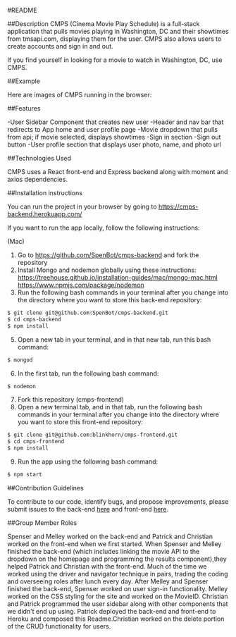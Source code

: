 
#README

##Description
CMPS (Cinema Movie Play Schedule) is a full-stack application that pulls movies
playing in Washington, DC and their showtimes from tmsapi.com, displaying them
for the user. CMPS also allows users to create accounts and sign in and out.

If you find yourself in looking for a movie to watch in Washington, DC, use
CMPS.

##Example

Here are images of CMPS running in the browser:

##Features

-User Sidebar Component that creates new user
-Header and nav bar that redirects to App home and user profile page
-Movie dropdown that pulls from api; if movie selected, displays showtimes
-Sign in section
-Sign out button
-User profile section that displays user photo, name, and photo url

##Technologies Used

CMPS uses a React front-end and Express backend along with moment and axios
dependencies.

##Installation instructions

You can run the project in your browser by going to https://cmps-backend.herokuapp.com/

If you want to run the app locally, follow the following instructions:

(Mac)
1. Go to https://github.com/SpenBot/cmps-backend and fork the repository
2. Install Mongo and nodemon globally using these instructions:
https://treehouse.github.io/installation-guides/mac/mongo-mac.html
https://www.npmjs.com/package/nodemon
4. Run the following bash commands in your terminal after you change into the
directory where you want to store this back-end repository:
  ```bash
  $ git clone git@github.com:SpenBot/cmps-backend.git
  $ cd cmps-backend
  $ npm install
  ```
5. Open a new tab in your terminal, and
 in that new tab, run this bash command:
  ```bash
  $ mongod
  ```
6. In the first tab, run the following bash command:
  ```bash
  $ nodemon
  ```
7. Fork this repository (cmps-frontend)
8. Open a new terminal tab, and in that tab, run the following bash commands in
your terminal after you change into the directory where you want to store this
front-end repository:
  ```bash
  $ git clone git@github.com:blinkhorn/cmps-frontend.git
  $ cd cmps-frontend
  $ npm install
  ```
9. Run the app using the following bash command:
```bash
$ npm start
```

##Contribution Guidelines

To contribute to our code, identify bugs, and propose improvements, please
submit issues to the back-end [here](https://github.com/SpenBot/cmps-backend/issues "cmps-backend issues") and front-end [here](https://github.com/blinkhorn/cmps-frontend/issues "cmps-frontend issues").

##Group Member Roles

Spenser and Melley worked on the back-end and Patrick and Christian worked on
the front-end when we first started. When Spenser and Melley finished the
back-end (which includes linking the movie API to the dropdown on the homepage
and programming the results component),they helped Patrick and Christian with
the front-end. Much of the time we worked using the driver and navigator
technique in pairs, trading the coding and overseeing roles after lunch every
day. After Melley and Spenser finished the back-end, Spenser worked on user
sign-in functionality. Melley worked on the CSS styling for the site and worked
on the MovieID. Christian and Patrick programmed the user sidebar along with
other components that we didn't end up using. Patrick deployed the
back-end and front-end to Heroku and composed this Readme.Christian worked on
the delete portion of the CRUD functionality for users.
